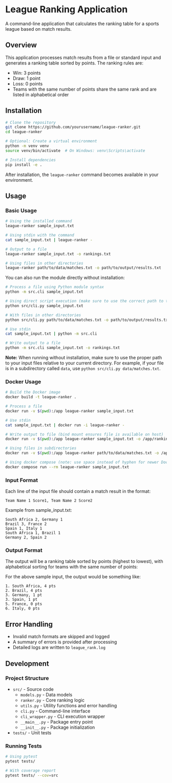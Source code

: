 # League Ranking Application

A command-line application that calculates the ranking table for a sports league based on match results.

## Overview

This application processes match results from a file or standard input and generates a ranking table sorted by points. The ranking rules are:
- Win: 3 points
- Draw: 1 point
- Loss: 0 points
- Teams with the same number of points share the same rank and are listed in alphabetical order

## Installation

```bash
# Clone the repository
git clone https://github.com/yourusername/league-ranker.git
cd league-ranker

# Optional: Create a virtual environment
python -m venv venv
source venv/bin/activate  # On Windows: venv\Scripts\activate

# Install dependencies
pip install -e .
```

After installation, the `league-ranker` command becomes available in your environment.

## Usage

### Basic Usage

```bash
# Using the installed command
league-ranker sample_input.txt

# Using stdin with the command
cat sample_input.txt | league-ranker -

# Output to a file
league-ranker sample_input.txt -o rankings.txt

# Using files in other directories
league-ranker path/to/data/matches.txt -o path/to/output/results.txt
```

You can also run the module directly without installation:

```bash
# Process a file using Python module syntax
python -m src.cli sample_input.txt

# Using direct script execution (make sure to use the correct path to the file)
python src/cli.py sample_input.txt

# With files in other directories
python src/cli.py path/to/data/matches.txt -o path/to/output/results.txt

# Use stdin
cat sample_input.txt | python -m src.cli

# Write output to a file
python -m src.cli sample_input.txt -o rankings.txt
```

**Note:** When running without installation, make sure to use the proper path to your input files relative to your current directory. For example, if your file is in a subdirectory called `data`, use `python src/cli.py data/matches.txt`.

### Docker Usage

```bash
# Build the Docker image
docker build -t league-ranker .

# Process a file
docker run -v $(pwd):/app league-ranker sample_input.txt

# Use stdin
cat sample_input.txt | docker run -i league-ranker -

# Write output to file (bind mount ensures file is available on host)
docker run -v $(pwd):/app league-ranker sample_input.txt -o /app/rankings.txt

# Using files in subdirectories
docker run -v $(pwd):/app league-ranker path/to/data/matches.txt -o /app/path/to/output/results.txt

# Using docker compose (note: use space instead of hyphen for newer Docker versions)
docker compose run --rm league-ranker sample_input.txt
```

### Input Format

Each line of the input file should contain a match result in the format:
```
Team Name 1 Score1, Team Name 2 Score2
```

Example from sample_input.txt:
```
South Africa 2, Germany 1
Brazil 3, France 2
Spain 1, Italy 1
South Africa 1, Brazil 1
Germany 2, Spain 2
```

### Output Format

The output will be a ranking table sorted by points (highest to lowest), with alphabetical sorting for teams with the same number of points:

For the above sample input, the output would be something like:
```
1. South Africa, 4 pts
2. Brazil, 4 pts
3. Germany, 1 pt
3. Spain, 1 pt
5. France, 0 pts
6. Italy, 0 pts
```

## Error Handling

- Invalid match formats are skipped and logged
- A summary of errors is provided after processing
- Detailed logs are written to `league_rank.log`

## Development

### Project Structure

- `src/` - Source code
  - `models.py` - Data models
  - `ranker.py` - Core ranking logic
  - `utils.py` - Utility functions and error handling
  - `cli.py` - Command-line interface
  - `cli_wrapper.py` - CLI execution wrapper
  - `__main__.py` - Package entry point
  - `__init__.py` - Package initialization
- `tests/` - Unit tests

### Running Tests

```bash
# Using pytest
pytest tests/

# With coverage report
pytest tests/ --cov=src